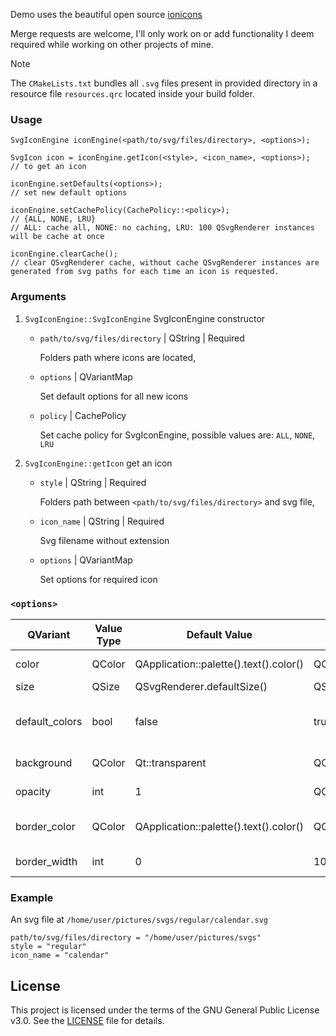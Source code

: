 Demo uses the beautiful open source [ionicons](https://ionic.io/ionicons)

Merge requests are welcome, I'll only work on or add functionality I deem required while working on other projects of mine.

> [!NOTE]
> The `CMakeLists.txt` bundles all `.svg` files present in provided directory in a resource file `resources.qrc` located inside your build folder.

### Usage
```
SvgIconEngine iconEngine(<path/to/svg/files/directory>, <options>);

SvgIcon icon = iconEngine.getIcon(<style>, <icon_name>, <options>);
// to get an icon

iconEngine.setDefaults(<options>);
// set new default options

iconEngine.setCachePolicy(CachePolicy::<policy>);
// {ALL, NONE, LRU}
// ALL: cache all, NONE: no caching, LRU: 100 QSvgRenderer instances will be cache at once

iconEngine.clearCache();
// clear QSvgRenderer cache, without cache QSvgRenderer instances are generated from svg paths for each time an icon is requested.
```

### Arguments
1. `SvgIconEngine::SvgIconEngine` SvgIconEngine constructor
	  - `path/to/svg/files/directory` | QString | Required

    	Folders path where icons are located,

    - `options` | QVariantMap

    	Set default options for all new icons

    - `policy` | CachePolicy

    	Set cache policy for SvgIconEngine, possible values are: `ALL`, `NONE`, `LRU`

2. `SvgIconEngine::getIcon` get an icon
	  - `style` | QString | Required

    	Folders path between `<path/to/svg/files/directory>` and svg file,

    - `icon_name` | QString | Required

    	Svg filename without extension

    - `options` | QVariantMap

   		Set options for required icon

### `<options>`
| QVariant       | Value Type | Default Value                          | Ex. Value         | Use |
| -------------- | ---------- | -------------------------------------- | ----------------- | --- |
| color          | QColor     | QApplication::palette().text().color() | QColor(Qt::red)   | Color used to fill icon |
| size           | QSize      | QSvgRenderer.defaultSize()             | QSize(64, 64)     | Icon size |
| default_colors | bool       | false                                  | true/false        | If icon colors remain as in svg file |
| background     | QColor     | Qt::transparent                        | QColor(Qt::red)   | Background fill for icons |
| opacity        | int        | 1                                      | QColor(Qt::red)   | Icon opacity |
| border_color   | QColor     | QApplication::palette().text().color() | QColor(Qt::black) | Color for border around icon |
| border_width   | int	      | 0                                      | 10                | Border width |

### Example
An svg file at `/home/user/pictures/svgs/regular/calendar.svg`

```
path/to/svg/files/directory = "/home/user/pictures/svgs"
style = "regular"
icon_name = "calendar"
```


## License

This project is licensed under the terms of the GNU General Public License v3.0. See the [LICENSE](./LICENSE) file for details.
